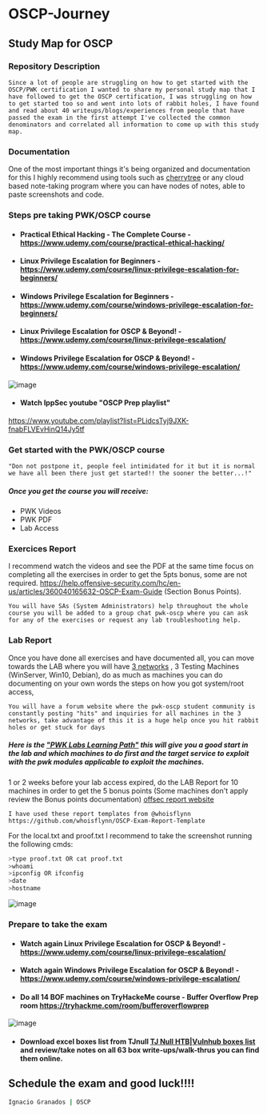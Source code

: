 # OSCP-Journey
## Study Map for OSCP

### Repository Description
```Since a lot of people are struggling on how to get started with the OSCP/PWK certification I wanted to share my personal study map that I have followed to get the OSCP certification, I was struggling on how to get started too so and went into lots of rabbit holes, I have found and read about 40 writeups/blogs/experiences from people that have passed the exam in the first attempt I've collected the common denominators and correlated all information to come up with this study map.```

### Documentation 
One of the most important things it's being organized and documentation for this I highly recommend using tools such as [cherrytree](https://www.giuspen.com/cherrytree) or any cloud based note-taking program where you can have nodes of notes, able to paste screenshots and code.

### Steps pre taking PWK/OSCP course

- #### Practical Ethical Hacking - The Complete Course - https://www.udemy.com/course/practical-ethical-hacking/
- #### Linux Privilege Escalation for Beginners - https://www.udemy.com/course/linux-privilege-escalation-for-beginners/
- #### Windows Privilege Escalation for Beginners - https://www.udemy.com/course/windows-privilege-escalation-for-beginners/
- #### Linux Privilege Escalation for OSCP & Beyond! - https://www.udemy.com/course/linux-privilege-escalation/
- #### Windows Privilege Escalation for OSCP & Beyond! - https://www.udemy.com/course/windows-privilege-escalation/

![image](https://user-images.githubusercontent.com/33886245/114805340-0f0f1500-9d60-11eb-8f72-af4a2dd275a1.png)

- #### Watch IppSec youtube "OSCP Prep playlist"
https://www.youtube.com/playlist?list=PLidcsTyj9JXK-fnabFLVEvHinQ14Jy5tf

### Get started with the PWK/OSCP course
   `"Don not postpone it, people feel intimidated for it but it is normal we have all been there just get started!! the sooner the better...!"`

##### Once you get the course you will receive:
- PWK Videos
- PWK PDF
- Lab Access

### Exercices Report ###
I recommend watch the videos and see the PDF at the same time focus on completing all the exercises in order to get the 5pts bonus, some are not required.
https://help.offensive-security.com/hc/en-us/articles/360040165632-OSCP-Exam-Guide (Section Bonus Points).

``` You will have SAs (System Administrators) help throughout the whole course you will be added to a group chat pwk-oscp where you can ask for any of the exercises or request any lab troubleshooting help. ```

### Lab Report ###
Once you have done all exercises and have documented all, you can move towards the LAB where you will have [3 networks](https://help.offensive-security.com/hc/en-us/articles/360046293192-PWK-Network-Introduction-Guide) , 3 Testing Machines (WinServer, Win10, Debian), do as much as machines you can do documenting on your own words the steps on how you got system/root access,

``` You will have a forum website where the pwk-oscp student community is constantly posting "hits" and inquiries for all machines in the 3 networks, take advantage of this it is a huge help once you hit rabbit holes or get stuck for days ```

##### Here is the ["PWK Labs Learning Path"](https://help.offensive-security.com/hc/en-us/articles/360050473812) this will give you a good start in the lab and which machines to do first and the target service to exploit with the pwk modules applicable to exploit the machines.

1 or 2 weeks before your lab access expired, do the LAB Report for 10 machines in order to get the 5 bonus points (Some machines don't apply review the Bonus points documentation)
[offsec report website](https://help.offensive-security.com/hc/en-us/articles/360046787731-Penetration-Testing-with-Kali-Linux-Reporting)

``` I have used these report templates from @whoisflynn https://github.com/whoisflynn/OSCP-Exam-Report-Template ```

For the local.txt and proof.txt I recommend to take the screenshot running the following cmds:
```sh
>type proof.txt OR cat proof.txt
>whoami
>ipconfig OR ifconfig
>date
>hostname
```
![image](https://user-images.githubusercontent.com/33886245/114808595-d5d9a380-9d65-11eb-8483-d8620abef90d.png)

### Prepare to take the exam
- #### Watch again Linux Privilege Escalation for OSCP & Beyond! - https://www.udemy.com/course/linux-privilege-escalation/
- #### Watch again Windows Privilege Escalation for OSCP & Beyond! - https://www.udemy.com/course/windows-privilege-escalation/
- #### Do all 14 BOF machines on TryHackeMe course - Buffer Overflow Prep room https://tryhackme.com/room/bufferoverflowprep
![image](https://user-images.githubusercontent.com/33886245/114810762-fdcb0600-9d69-11eb-925c-2556a84ffe82.png)
- #### Download excel boxes list from TJnull [ TJ Null HTB|Vulnhub boxes list ](https://docs.google.com/spreadsheets/d/1dwSMIAPIam0PuRBkCiDI88pU3yzrqqHkDtBngUHNCw8/edit#gid=0) and review/take notes on all 63 box write-ups/walk-thrus you can find them online.

## Schedule the exam and good luck!!!!

```sh
Ignacio Granados | OSCP
```
